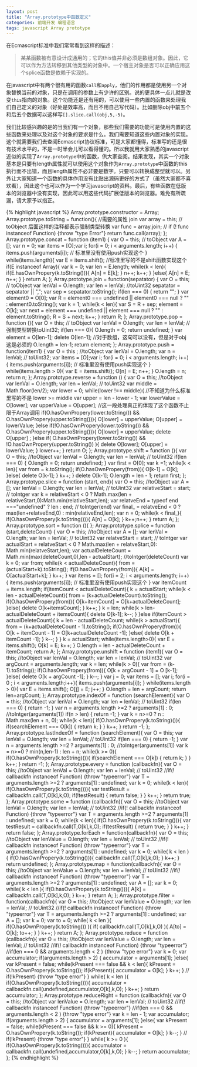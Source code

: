```yaml
---
layout: post
title: "Array.prototype中函数定义"
categories: 前端开发 编程语言
tags: javascript Array prototype
---
```


在Ecmascript标准中我们常常看到这样的描述：

>某某函数被有意设计成通用的；它的this值并非必须是数组对象。因此，它可以作为方法转移到其他类型的对象中。一个宿主对象是否可以正确应用这个splice函数是依赖于实现的。

在javascript中有两个很有用的函数`call`和`apply`，他们的作用都是使用另一个对象替换当前的对象，只是在调用的参数上有少许的区别。说的更具体一点儿就是改变`this`指向的对象。这个功能还是还有用的，可以使用一些内置的函数来处理我们自己定义的对象（好处是效率高，而且不用自己写代码）。比如删除obj中前五个和后五个数据可以这样写`[].slice.call(obj,5,-5)`。

我们比较感兴趣的是的当我们有一个对象，那些我们需要的功能可是使用内置的这些函数来处理以及对这个对象的要求是什么。我们需要知道这些内置对象的实现。这个就需要我们去查阅Ecmascript协议标准，可是大家都懂得，标准写的还是很有技术水平的，不是一时半会儿可以看得懂的。所以我就用大家熟悉的javascript近似的实现了`Array.prototype`中的函数，供大家查阅。结果发现，其实一个对象基本是只要有length属性就可以使用这个对象作为`Array.prototype`中函数的this执行而不出错，而且length属性不必非要是数字。只要可以转换成整型就可以。另外让大家知道一个函数的具体作用没有比贴出源码更好的方式了（虽然大家都不喜欢看），因此这个也可以作为一个学习javascript的资料。最后，有些函数在低版本的浏览器中没有实现，因此可以用这些代码扩展低版本的浏览器。难免有所疏漏，请大家予以指正。

{% highlight javascript %}
Array.prototype.constructor = Array;
Array.prototype.toString = function(){
    //需要的属性 join
    var array = this; // toObject 后面这样的注释都表示强制类型转换
    var func = array.join;
    // if (! func instanceof Function) {throw "type Error"}
    return func.call(array);
};
Array.prototype.concat = function (item1)
{
    var O = this;  // toObject
    var A = []; var n = 0;
    var items = [O];var i;
    for(i = 0; i < arguments.length; i++) {
        items.push(arguments[i]); // 标准里没有使用push实现这个
    }
    while(items.length){
        var E = items.shift();  //标准里写的不是shift函数实现这个
        if(E instanceof Array){
            var k = 0; var len = E.length;
            while(k < len){
                if(E.hasOwnPropery(k.toString())){
                    A[n] = E[k];
                }
                n++; k++;
            }
        }else{
            A[n] = E;
            n++;
        }
    }
    return A;
};
Array.prototype.join = function(sepatator)
{
    var O = this;  // toObject
    var lenVal = O.length;
    var len = lenVal; //toUint32
    sepatator = sepatator || ",";
    var sep = sepatator.toString();
    if(len === 0) { return ""; } 
    var element0 = O[0];
    var R = element0 === undefined || element0 === null ? "" : element0.toString();
    var k = 1;
    while(k < len){
        var S = R + sep;
        element = O[k];
        var next = element === undefined || element === null ? "" : element.toString();
        R = S + next;
        k++;
    }
    return R;
};
Array.prototype.pop = function (){
    var O = this; // toObject
    var lenVal = O.length;
    var len = lenVal; // 强制类型转换toUint32;
    if(len === 0){
        O.length = 0;
        return undefined;
    }
    var element = O[len-1];
    delete O[len-1];  //对于数组，这句可以没有，但是对于obj这是必须的
    O.length = len-1;
    return element;
};
Array.prototype.push = function(item1) {
    var O = this ; //toObject
    var lenVal = O.length;
    var n = lenVal; // toUint32;
    var items = [O];var i;
    for(i = 0; i < arguments.length; i++) {
        items.push(arguments[i]); // 标准里没有使用push实现这个
    }
    while(items.length > 0){
        var E = items.shift();
        O[n] = E;
        n++;
    }
    O.length = n;
    return n;
};
Array.prototype.reverse = function () {
    var O = this;  //toObject
    var lenVal = O.length;
    var len = lenVal; // toUint32
    var middle = Math.floor(len/2);
    var lower = 0;
    while(lower !== middle){ //不知道为什么标准里写的不是 lower >= middle
        var upper = len - lower - 1;
        var lowerValue = O[lower];
        var upperValue = O[upper];
        //这一段处理真正的体现了这个函数不止限于Array调用
        if(O.hasOwnPropery(lower.toString()) && O.hasOwnPropery(upper.toString())){
            O[lower] = upperValue;
            O[upper] = lowerValue;
        }else if(!O.hasOwnPropery(lower.toString()) && O.hasOwnPropery(upper.toString())){
            O[lower] = upperValue;
            delete O[upper] ;
        }else if( O.hasOwnPropery(lower.toString()) && !O.hasOwnPropery(upper.toString()) ){
            delete O[lower];
            O[upper] = lowerValue;
        }
        lower++;
    }
    return O;
};
Array.prototype.shift = function (){
    var O = this; //toObject
    var lenVal = O.length;
    var len = lenVal; // toUint32
    if(len === 0) { O.length = 0; return undefined; }
    var first = O[0];
    var k =1;
    while(k < len){
        var from = k.toString();
        if(O.hasOwnPropery(from)){
            O[k-1] = O[k];
        }else{
            delete O[k-1];
        }
        k++;
    }
    delete O[k-1];
    O.length = len - 1;
    return first;
};
Array.prototype.slice = function (start, end){
    var O = this; //toObject
    var A = [];
    var lenVal = O.length;
    var len = lenVal; // toUint32
    var relativeStart = start; // toIntger
    var k = relativeStart < 0 ? Math.max(len + relativeStart,0):Math.min(relativeStart,len);
    var relatveEnd = typeof end ==="undefined" ? len : end; // toIntger(end)
    var final_ = relatveEnd < 0 ? max(len+relatveEnd,0) : min(relativeEnd,len);
    var n  = 0;
    while(k < final_){
        if(O.hasOwnPropery(k.toString())){
            A[n] = O[k];
        }
        k++;n++;
    }
    return A;
};
Array.prototype.sort = function (){
};
Array.prototype.splice = function (start,deleteCount) {
    var O = this; //toObject
    var A = [];
    var lenVal = O.length;
    var len = lenVal; // toUint32
    var relatveStart = start; // toIntger
    var actualStart = relatveStart < 0 ? Math.max(len + relatveStart,0): Math.min(relatveStart,len);
    var actualDeleteCount = Math.min(max(deleteCount,0),len - actualStart); //toIntger(deleteCount)
    var k = 0;
    var from;
    while(k < actualDeleteCount){
        from = (actualStart+k).toString();
        if(O.hasOwnPropery(from)){
            A[k] = O[actualStart+k];
        }
        k++;
    }
    var items = [];
    for(i = 2; i < arguments.length; i++) {
        items.push(arguments[i]); // 标准里没有使用push实现这个
    }
    var itemCount = items.length;
    if(itemCount < actualDeleteCount){
        k = actualStart;
        while(k < len - actualDeleteCount){
            from = (k+actualDeleteCount).toString();
            if(O.hasOwnPropery(from)){
                O[k+itemCount] = O[k+actualDeleteCount];
            }else{
                delete O[k+itemsCount];
            }
            k++;
        }
        k = len;
        while(k > len-actualDeleteCount + itemsCount){
            delete O[k-1];
            k--;
        }
    }else if(itemCount > actualDeleteCount){
        k = len - actualDeleteCount;
        while(k > actualStart){
            from = (k+actualDeleteCount - 1).toString();
            if(O.hasOwnPropery(from)){
                O[k + itemCount - 1] = O[k+actualDeleteCount -1];
            }else{
                delete O[k + itemCount -1];
            }
            k--;
        }
    }
    k = actualStart;
    while(items.length>0){
        var E = items.shift();
        O[k] = E;
        k++;
    }
    O.length = len - actualDeleteCount + itemCount;
    return A;
};
Array.prototype.unshift = function (item1){
    var O = this; //toObject
    var lenVal = O.length;
    var len = lenVal; // toUint32
    var argCount = arguments.length;
    var k = len;
    while(k > 0){
        var from = (k-1).toString();
        if(O.hasOwnPropery(from)){
            O[k + argCount - 1] = O [k-1];
        }else{
            delete O[k + argCount -1];
        }
        k--;
    }
    var j = 0;
    var items = []; var i;
    for(i = 0 ; i < arguments.length;i++){
        items.push(arguments[i]);
    }
    while(items.length > 0){
        var E = items.shift();
        O[j] = E;
        j++;
    }
    O.length = len + argCount;
    return len+argCount;
};
Array.prototype.indexOf = function (searchElement){
    var O = this; //toObject
    var lenVal = O.length;
    var len = lenVal; // toUint32
    if(len === 0) { return -1; }
    var n = arguments.length >=2 ? arguments[1] : 0; //toIntger(arguments[1])
    if(n > len) { return -1; }
    var k = n>=0 ? n : Math.max(len + n, 0);
    while(k < len){
        if(O.hasOwnPropery(k.toString)()){
            if(searchElement === O[k]) {
                return k;
            }
        }
        k++;
    }
    return -1;
};
Array.prototype.lastIndexOf = function (searchElement){
    var O = this;
    var lenVal = O.length;
    var len = lenVal; // toUint32
    if(len === 0) { return -1; }
    var n = arguments.length >=2 ? arguments[1] : 0; //toIntger(arguments[1])
    var k = n>=0 ? min(n,len-1) : len + n;
    while(k >= 0){
        if(O.hasOwnPropery(k.toString)()){
            if(searchElement === O[k]) {
                return k;
            }
        }
        k++;
    }
    return -1;
};
Array.prototype.every = function (callbackfn){
    var O = this; //toObject
    var lenVal = O.length;
    var len = lenVal; // toUint32
    //if(! callbackfn instanceof Function) {throw "typeerror"}
    var T = arguments.length >=2 ? arguments[1] : undefined;
    var k = 0;
    while(k < len){
        if(O.hasOwnPropery(k.toString())){
            var testResult = callbackfn.call(T,O[k],k,O);
            if(!testResult) { return false; }
        }
        k++;
    }
    return true;
};
Array.prototype.some = function (callbackfn){
    var O = this; //toObject
    var lenVal = O.length;
    var len = lenVal; // toUint32
    //if(! callbackfn instanceof Function) {throw "typeerror"}
    var T = arguments.length >=2 ? arguments[1] : undefined;
    var k = 0;
    while(k < len){
        if(O.hasOwnPropery(k.toString())){
            var testResult = callbackfn.call(T,O[k],k,O);
            if(testResult) { return true; }
        }
        k++;
    }
    return false;
};
Array.prototype.forEach = function(callbackfn){
    var O = this; //toObject
    var lenValue = O.length;
    var len = lenVal; // toUint32
    //if(! callbackfn instanceof Function) {throw "typeerror"}
    var T = arguments.length >=2 ? arguments[1] : undefined;
    var k = 0;
    while( k < len ){
        if(O.hasOwnPropery(k.toString())){
            callbackfn.call(T,O[k],k,O);
        }
        k++;
    }
    return undefined;
};
Array.prototype.map = function(callbackfn){
    var O = this; //toObject
    var lenValue = O.length;
    var len = lenVal; // toUint32
    //if(! callbackfn instanceof Function) {throw "typeerror"}
    var T = arguments.length >=2 ? arguments[1] : undefined;
    var A = [];
    var k = 0;
    while( k < len ){
        if(O.hasOwnPropery(k.toString())){
            A[k] = callbackfn.call(T,O[k],k,O);
        }
        k++;
    }
    return A;
};
Array.prototype.filter = function(callbackfn){
    var O = this; //toObject
    var lenValue = O.length;
    var len = lenVal; // toUint32
    //if(! callbackfn instanceof Function) {throw "typeerror"}
    var T = arguments.length >=2 ? arguments[1] : undefined;
    var A = [];
    var k = 0;
    var to = 0;
    while( k < len ){
        if(O.hasOwnPropery(k.toString()) ){
            if( callbackfn.call(T,O[k],k,O) ){
                A[to] = O[k];
                to++;
            }
        }
        k++;
    }
    return A;
};
Array.prototype.reduce = function (callbackfn){
    var O = this; //toObject
    var lenValue = O.length;
    var len = lenVal; // toUint32
    //if(! callbackfn instanceof Function) {throw "typeerror"}
    //if(len === 0 && arguments.length <  2 ) {throw "type error"}
    var k = 0;
    var accumulator;
    if(arguments.length > 2) { 
        accumulator = arguments[1]; 
    }else{
        var kPresent = false;
        while(kPresent === false && k < len){
            kPresent = O.hasOwnPropery(k.toString());
            if(kPresent){
                accumulator = O[k];
            }
            k++;
        }
        // if(!kPresent) {throw "type error"}
    }
    while( k < len ){
        if(O.hasOwnPropery(k.toString())){
            accumulator = callbackfn.call(undefined,accumulator,O[k],k,O);
        }
        k++;
    }
    return accumulator;
};
Array.prototype.reduceRight = function (callbackfn){
    var O = this; //toObject
    var lenValue = O.length;
    var len = lenVal; // toUint32
    //if(! callbackfn instanceof Function) {throw "typeerror"}
    //if(len === 0 && arguments.length <  2 ) {throw "type error"}
    var k = len - 1;
    var accumulator;
    if(arguments.length > 2) { 
        accumulator = arguments[1]; 
    }else{
        var kPresent = false;
        while(kPresent === false && k >= 0){
            kPresent = O.hasOwnPropery(k.toString());
            if(kPresent){
                accumulator = O[k];
            }
            k--;
        }
        // if(!kPresent) {throw "type error"}
    }
    while( k >= 0 ){
        if(O.hasOwnPropery(k.toString())){
            accumulator = callbackfn.call(undefined,accumulator,O[k],k,O);
        }
        k--;
    }
    return accumulator;
};
{% endhighlight %}
